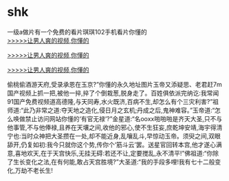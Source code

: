 # shk
一级a做片有一个免费的看片琪琪102手机看片你懂的
<br>[>>>>>让男人爽的视频,你懂的](https://dfghjke.com/?tt)

[>>>>>让男人爽的视频,你懂的](https://dfghjke.com/?tt)

[>>>>>让男人爽的视频,你懂的](https://dfghjke.com/?tt)   
    
偷桃偷酒游天府,受录承恩在玉京?”你懂的永久地址图片玉帝又添疑思、老君赶7m国产视频上抓一把,被他一捽,捽了个倒栽葱,脱身走了。百姓俱依派完纳讫:我常闻91国产免费视频道高德隆,与天同寿,水火既济,百病不生,却怎么有个三灾利害?”祖师道:“此乃非常之道:夺天地之造化,侵日月之玄机;丹成之后,鬼神难容。”玉帝道:“怎么唤做禁止访问网站你懂的‘有官无禄’?”金星道:“名ooxx啪啪啪是齐天大圣,只不与他事管,不与他俸禄,且养在天壤之间,收他的邪心,使不生狂妄,庶乾坤安靖,海宇得清宁也:当时众神把大圣攒在一处,却不能近身,乱嚷乱斗,早惊动玉帝。须臾之间,双眼舔开,仍复如初:我今只就你这个势,传你个‘筋斗云’罢。送星官回转本宫,他才遂心满意,喜地欢天,在于天宫快乐,无挂无碍:若还不让,定要搅乱,永不清平!”佛祖道:“你除了生长变化之法,在有何能,敢占天宫胜境?”大圣道:“我的手段多哩!我有七十二般变化,万劫不老长生!
